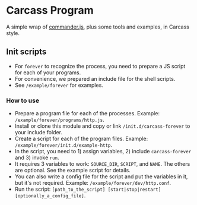 # Carcass Program

A simple wrap of [commander.js](https://github.com/visionmedia/commander.js), plus some tools and examples, in Carcass style.

## Init scripts

* For `forever` to recognize the process, you need to prepare a JS script for each of your programs.
* For convenience, we prepared an include file for the shell scripts.
* See `/example/forever` for examples.

### How to use

* Prepare a program file for each of the processes. Example: `/example/forever/programs/http.js`.
* Install or clone this module and copy or link `/init.d/carcass-forever` to your include folder.
* Create a script for each of the program files. Example: `/example/forever/init.d/example-http`.
* In the script, you need to 1) assign variables, 2) include `carcass-forever` and 3) invoke `run`.
* It requires 3 variables to work: `SOURCE_DIR`, `SCRIPT`, and `NAME`. The others are optional. See the example script for details.
* You can also write a config file for the script and put the variables in it, but it's not required. Example: `/example/forever/dev/http.conf`.
* Run the script: `[path_to_the_script] [start|stop|restart] [optionally_a_config_file]`.
